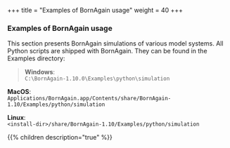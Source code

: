 +++
title = "Examples of BornAgain usage"
weight = 40
+++

### Examples of BornAgain usage

This section presents BornAgain simulations of various model systems. All Python scripts are shipped with BornAgain. They can be found in the Examples directory:

> **Windows**:  
`C:\BornAgain-1.10.0\Examples\python\simulation`  
>  
 **MacOS**:  
`Applications/BornAgain.app/Contents/share/BornAgain-1.10/Examples/python/simulation`  
>  
 **Linux**:  
`<install-dir>/share/BornAgain-1.10/Examples/python/simulation`

{{% children description="true" %}}

